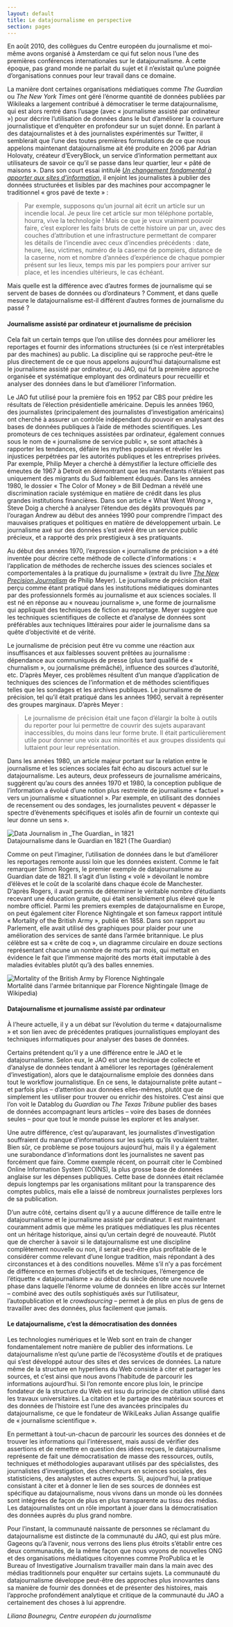 ```yaml
---
layout: default
title: Le datajournalisme en perspective
section: pages
---
```


En août 2010, des collègues du Centre européen du journalisme et moi-même avons organisé à Amsterdam ce qui fut selon nous l’une des premières conférences internationales sur le datajournalisme. À cette époque, pas grand monde ne parlait du sujet et il n’existait qu’une poignée d’organisations connues pour leur travail dans ce domaine.

La manière dont certaines organisations médiatiques comme _The Guardian_ ou _The New York Times_ ont géré l’énorme quantité de données publiées par Wikileaks a largement contribué à démocratiser le terme datajournalisme, qui est alors rentré dans l’usage (avec « journalisme assisté par ordinateur ») pour décrire l’utilisation de données dans le but d’améliorer la couverture journalistique et d’enquêter en profondeur sur un sujet donné. En parlant à des datajournalistes et à des journalistes expérimentés sur Twitter, il semblerait que l’une des toutes premières formulations de ce que nous appelons maintenant datajournalisme ait été produite en 2006 par Adrian Holovaty, créateur d’EveryBlock, un service d’information permettant aux utilisateurs de savoir ce qu’il se passe dans leur quartier, leur « pâté de maisons ». Dans son court essai intitulé [_Un changement fondamental à apporter aux sites d’information_](http://www.holovaty.com/writing/fundamental-change/), il enjoint les journalistes à publier des données structurées et lisibles par des machines pour accompagner le traditionnel « gros pavé de texte » :

> Par exemple, supposons qu’un journal ait écrit un article sur un incendie local. Je peux lire cet article sur mon téléphone portable, hourra, vive la technologie ! Mais ce que je veux vraiment pouvoir faire, c’est explorer les faits bruts de cette histoire un par un, avec des couches d’attribution et une infrastructure permettant de comparer les détails de l’incendie avec ceux d’incendies précédents : date, heure, lieu, victimes, numéro de la caserne de pompiers, distance de la caserne, nom et nombre d’années d’expérience de chaque pompier présent sur les lieux, temps mis par les pompiers pour arriver sur place, et les incendies ultérieurs, le cas échéant.

Mais quelle est la différence avec d’autres formes de journalisme qui se servent de bases de données ou d’ordinateurs ? Comment, et dans quelle mesure le datajournalisme est-il différent d’autres formes de journalisme du passé ?

#### Journalisme assisté par ordinateur et journalisme de précision

Cela fait un certain temps que l’on utilise des données pour améliorer les reportages et fournir des informations structurées (si ce n’est interprétables par des machines) au public. La discipline qui se rapproche peut-être le plus directement de ce que nous appelons aujourd’hui datajournalisme est le journalisme assisté par ordinateur, ou JAO, qui fut la première approche organisée et systématique employant des ordinateurs pour recueillir et analyser des données dans le but d’améliorer l’information.

Le JAO fut utilisé pour la première fois en 1952 par CBS pour prédire les résultats de l’élection présidentielle américaine. Depuis les années 1960, des journalistes (principalement des journalistes d’investigation américains) ont cherché à assurer un contrôle indépendant du pouvoir en analysant des bases de données publiques à l’aide de méthodes scientifiques. Les promoteurs de ces techniques assistées par ordinateur, également connues sous le nom de « journalisme de service public », se sont attachés à rapporter les tendances, défaire les mythes populaires et révéler les injustices perpétrées par les autorités publiques et les entreprises privées. Par exemple, Philip Meyer a cherché à démystifier la lecture officielle des émeutes de 1967 à Detroit en démontrant que les manifestants n’étaient pas uniquement des migrants du Sud faiblement éduqués. Dans les années 1980, le dossier « The Color of Money » de Bill Dedman a révélé une discrimination raciale systémique en matière de crédit dans les plus grandes institutions financières. Dans son article « What Went Wrong », Steve Doig a cherché à analyser l’étendue des dégâts provoqués par l’ouragan Andrew au début des années 1990 pour comprendre l’impact des mauvaises pratiques et politiques en matière de développement urbain. Le journalisme axé sur des données s’est avéré être un service public précieux, et a rapporté des prix prestigieux à ses pratiquants.

Au début des années 1970, l’expression « journalisme de précision » a été inventée pour décrire cette méthode de collecte d’informations : « l’application de méthodes de recherche issues des sciences sociales et comportementales à la pratique du journalisme » (extrait du livre [_The New Precision Journalism_](http://bit.ly/precision-journalism) de Philip Meyer). Le journalisme de précision était perçu comme étant pratiqué dans les institutions médiatiques dominantes par des professionnels formés au journalisme et aux sciences sociales. Il est né en réponse au « nouveau journalisme », une forme de journalisme qui appliquait des techniques de fiction au reportage. Meyer suggère que les techniques scientifiques de collecte et d’analyse de données sont préférables aux techniques littéraires pour aider le journalisme dans sa quête d’objectivité et de vérité.

Le journalisme de précision peut être vu comme une réaction aux insuffisances et aux faiblesses souvent prêtées au journalisme : dépendance aux communiqués de presse (plus tard qualifié de « churnalism », ou journalisme prémâché), influence des sources d’autorité, etc. D’après Meyer, ces problèmes résultent d’un manque d’application de techniques des sciences de l’information et de méthodes scientifiques telles que les sondages et les archives publiques. Le journalisme de précision, tel qu’il était pratiqué dans les années 1960, servait à représenter des groupes marginaux. D’après Meyer :

> Le journalisme de précision était une façon d’élargir la boîte à outils du reporter pour lui permettre de couvrir des sujets auparavant inaccessibles, du moins dans leur forme brute. Il était particulièrement utile pour donner une voix aux minorités et aux groupes dissidents qui luttaient pour leur représentation.

Dans les années 1980, un article majeur portant sur la relation entre le journalisme et les sciences sociales fait écho au discours actuel sur le datajournalisme. Les auteurs, deux professeurs de journalisme américains, suggèrent qu’au cours des années 1970 et 1980, la conception publique de l’information a évolué d’une notion plus restreinte de journalisme « factuel » vers un journalisme « situationnel ». Par exemple, en utilisant des données de recensement ou des sondages, les journalistes peuvent « dépasser le spectre d’évènements spécifiques et isolés afin de fournir un contexte qui leur donne un sens ».

<div id="FIG0110" class="imageblock">
<div class="content">
<img alt="Data Journalism in _The Guardian_ in 1821" src="../figs/incoming/01-LL.jpg"></div>
<div class="title">Datajournalisme dans le Guardian en 1821 (The Guardian)</div>
</div>

Comme on peut l’imaginer, l’utilisation de données dans le but d’améliorer les reportages remonte aussi loin que les données existent. Comme le fait remarquer Simon Rogers, le premier exemple de datajournalisme au Guardian date de 1821. Il s’agit d’un listing « volé » dévoilant le nombre d’élèves et le coût de la scolarité dans chaque école de Manchester. D’après Rogers, il avait permis de déterminer le véritable nombre d’étudiants recevant une éducation gratuite, qui était sensiblement plus élevé que le nombre officiel. Parmi les premiers exemples de datajournalisme en Europe, on peut également citer Florence Nightingale et son fameux rapport intitulé « Mortality of the British Army », publié en 1858. Dans son rapport au Parlement, elle avait utilisé des graphiques pour plaider pour une amélioration des services de santé dans l’armée britannique. Le plus célèbre est sa « crête de coq », un diagramme circulaire en douze sections représentant chacune un nombre de morts par mois, qui mettait en évidence le fait que l’immense majorité des morts était imputable à des maladies évitables plutôt qu’à des balles ennemies.

<div id="FIG0111" class="imageblock">
<div class="content">
<img alt="Mortality of the British Army by Florence Nightingale" src="../figs/incoming/01-MM.jpg"></div>
<div class="title">Mortalité dans l'armée britannique par Florence Nightingale (Image de Wikipedia)</div>
</div>

#### Datajournalisme et journalisme assisté par ordinateur

À l’heure actuelle, il y a un débat sur l’évolution du terme « datajournalisme » et son lien avec de précédentes pratiques journalistiques employant des techniques informatiques pour analyser des bases de données.

Certains prétendent qu’il y a une différence entre le JAO et le datajournalisme. Selon eux, le JAO est une technique de collecte et d’analyse de données tendant à améliorer les reportages (généralement d’investigation), alors que le datajournalisme emploie des données dans tout le workflow journalistique. En ce sens, le datajournaliste prête autant – et parfois plus – d’attention aux données elles-mêmes, plutôt que de simplement les utiliser pour trouver ou enrichir des histoires. C’est ainsi que l’on voit le Datablog du _Guardian_ ou _The Texas Tribune_ publier des bases de données accompagnant leurs articles – voire des bases de données seules – pour que tout le monde puisse les explorer et les analyser.

Une autre différence, c’est qu’auparavant, les journalistes d’investigation souffraient du manque d’informations sur les sujets qu’ils voulaient traiter. Bien sûr, ce problème se pose toujours aujourd’hui, mais il y a également une surabondance d’informations dont les journalistes ne savent pas forcément que faire. Comme exemple récent, on pourrait citer le Combined Online Information System (COINS), la plus grosse base de données anglaise sur les dépenses publiques. Cette base de données était réclamée depuis longtemps par les organisations militant pour la transparence des comptes publics, mais elle a laissé de nombreux journalistes perplexes lors de sa publication.

D’un autre côté, certains disent qu’il y a aucune différence de taille entre le datajournalisme et le journalisme assisté par ordinateur. Il est maintenant couramment admis que même les pratiques médiatiques les plus récentes ont un héritage historique, ainsi qu’un certain degré de nouveauté. Plutôt que de chercher à savoir si le datajournalisme est une discipline complètement nouvelle ou non, il serait peut-être plus profitable de le considérer comme relevant d’une longue tradition, mais répondant à des circonstances et à des conditions nouvelles. Même s’il n’y a pas forcément de différence en termes d’objectifs et de techniques, l’émergence de l’étiquette « datajournalisme » au début du siècle dénote une nouvelle phase dans laquelle l’énorme volume de données en libre accès sur Internet – combiné avec des outils sophistiqués axés sur l’utilisateur, l’autopublication et le _crowdsourcing_ – permet à de plus en plus de gens de travailler avec des données, plus facilement que jamais.

#### Le datajournalisme, c’est la démocratisation des données

Les technologies numériques et le Web sont en train de changer fondamentalement notre manière de publier des informations. Le datajournalisme n’est qu’une partie de l’écosystème d’outils et de pratiques qui s’est développé autour des sites et des services de données. La nature même de la structure en hyperliens du Web consiste à citer et partager les sources, et c’est ainsi que nous avons l’habitude de parcourir les informations aujourd’hui. Si l’on remonte encore plus loin, le principe fondateur de la structure du Web est issu du principe de citation utilisé dans les travaux universitaires. La citation et le partage des matériaux sources et des données de l’histoire est l’une des avancées principales du datajournalisme, ce que le fondateur de WikiLeaks Julian Assange qualifie de « journalisme scientifique ».

En permettant à tout-un-chacun de parcourir les sources des données et de trouver les informations qui l’intéressent, mais aussi de vérifier des assertions et de remettre en question des idées reçues, le datajournalisme représente de fait une démocratisation de masse des ressources, outils, techniques et méthodologies auparavant utilisés par des spécialistes, des journalistes d’investigation, des chercheurs en sciences sociales, des statisticiens, des analystes et autres experts. Si, aujourd’hui, la pratique consistant à citer et à donner le lien de ses sources de données est spécifique au datajournalisme, nous vivons dans un monde où les données sont intégrées de façon de plus en plus transparente au tissu des médias. Les datajournalistes ont un rôle important à jouer dans la démocratisation des données auprès du plus grand nombre.

Pour l’instant, la communauté naissante de personnes se réclamant du datajournalisme est distincte de la communauté du JAO, qui est plus mûre. Gageons qu’à l’avenir, nous verrons des liens plus étroits s’établir entre ces deux communautés, de la même façon que nous voyons de nouvelles ONG et des organisations médiatiques citoyennes comme ProPublica et le Bureau of Investigative Journalism travailler main dans la main avec des médias traditionnels pour enquêter sur certains sujets. La communauté du datajournalisme développe peut-être des approches plus innovantes dans sa manière de fournir des données et de présenter des histoires, mais l’approche profondément analytique et critique de la communauté du JAO a certainement des choses à lui apprendre.

_Liliana Bounegru, Centre européen du journalisme_